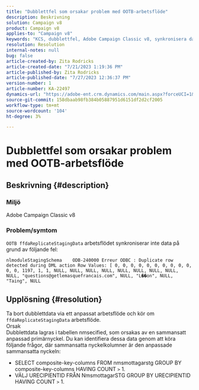 ```yaml
---
title: "Dubblettfel som orsakar problem med OOTB-arbetsflöde"
description: Beskrivning
solution: Campaign v8
product: Campaign v8
applies-to: "Campaign v8"
keywords: "KCS, dubblettfel, Adobe Campaign Classic v8, synkronisera data"
resolution: Resolution
internal-notes: null
bug: false
article-created-by: Zita Rodricks
article-created-date: "7/21/2023 1:19:36 PM"
article-published-by: Zita Rodricks
article-published-date: "7/27/2023 12:36:37 PM"
version-number: 1
article-number: KA-22497
dynamics-url: "https://adobe-ent.crm.dynamics.com/main.aspx?forceUCI=1&pagetype=entityrecord&etn=knowledgearticle&id=7bfa0e37-c927-ee11-9966-6045bd0065b6"
source-git-commit: 158dbaab98fb384b05887951d6151df2d2cf2005
workflow-type: tm+mt
source-wordcount: '104'
ht-degree: 3%

---
```


# Dubblettfel som orsakar problem med OOTB-arbetsflöde

## Beskrivning {#description}


### Miljö

Adobe Campaign Classic v8

### Problem/symtom

`OOTB ffdaReplicateStagingData` arbetsflödet synkroniserar inte data på grund av följande fel:

`nlmoduleStagingSchema    ODB-240000 Erreur ODBC : Duplicate row detected during DML action Row Values: [ 0, 0, 0, 0, 0, 0, 0, 0, 0, 0, 0, 0, 1197, 1, 1, NULL, NULL, NULL, NULL, NULL, NULL, NULL, NULL, NULL, "questions@getlemasquefrancais.com", NULL, "L��on", NULL, "Taing", NULL`




## Upplösning {#resolution}


Ta bort dubblettdata via ett anpassat arbetsflöde och kör om `ffdaReplicateStagingData` arbetsflöde.
<br>Orsak <br>
Dubblettdata lagras i tabellen nmsecified, som orsakas av en sammansatt anpassad primärnyckel. Du kan identifiera dessa data genom att köra följande frågor, där sammansatta nyckelkolumner är den anpassade sammansatta nyckeln:

- SELECT composite-key-columns FROM nmsmottagarstg GROUP BY composite-key-columns HAVING COUNT `>`  1.
- VÄLJ URECIPIENTID FRÅN NmsmottagarSTG GROUP BY URECIPIENTID HAVING COUNT `>`  1.



